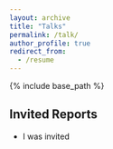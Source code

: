 ```yaml
---
layout: archive
title: "Talks"
permalink: /talk/
author_profile: true
redirect_from:
  - /resume
---
```



{% include base_path %}

## Invited Reports

- I was invited



